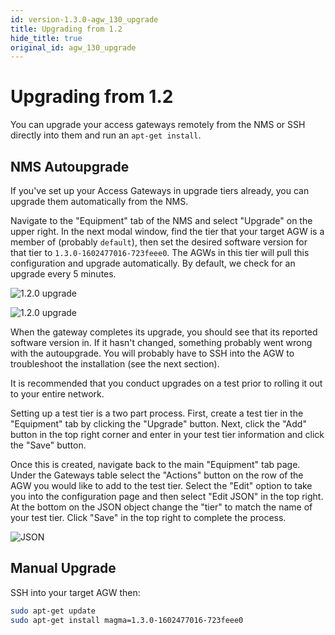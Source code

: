 ```yaml
---
id: version-1.3.0-agw_130_upgrade
title: Upgrading from 1.2
hide_title: true
original_id: agw_130_upgrade
---
```

# Upgrading from 1.2

You can upgrade your access gateways remotely from the NMS or SSH directly
into them and run an `apt-get install`.

## NMS Autoupgrade

If you've set up your Access Gateways in upgrade tiers already, you can upgrade
them automatically from the NMS.

Navigate to the "Equipment" tab of the NMS and select "Upgrade" on the upper
right. In the next modal window, find the tier that your target AGW is a
member of (probably `default`), then set the desired software version for that
tier to `1.3.0-1602477016-723feee0`.
The AGWs in this tier will pull this configuration and upgrade automatically.
By default, we check for an upgrade every 5 minutes.

![1.2.0 upgrade](assets/agw_120_1.png)

![1.2.0 upgrade](assets/agw_130_2.png)

When the gateway completes its upgrade, you should see that its reported
software version in. If it hasn't changed, something probably went wrong with
the autoupgrade. You will probably have to SSH into the AGW to troubleshoot
the installation (see the next section).

It is recommended that you conduct upgrades on a test prior to rolling it out to your entire network. 

Setting up a test tier is a two part process. First, create a test tier in the "Equipment" tab by clicking the "Upgrade" button. Next, click the "Add" button in the top right corner and enter in your test tier information and click the "Save" button. 

Once this is created, navigate back to the main "Equipment" tab page. Under the Gateways table select the "Actions" button on the row of the AGW you would like to add to the test tier.  Select the "Edit" option to take you into the configuration page and then select "Edit JSON" in the top right. At the bottom on the JSON object change the "tier" to match the name of your test tier. Click "Save" in the top right to complete the process.  

![JSON](assets/JSON_edit.png) 

## Manual Upgrade

SSH into your target AGW then:

```bash
sudo apt-get update
sudo apt-get install magma=1.3.0-1602477016-723feee0
```
